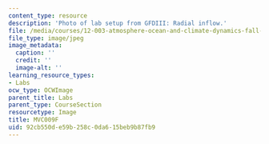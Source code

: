 ```yaml
---
content_type: resource
description: 'Photo of lab setup from GFDIII: Radial inflow.'
file: /media/courses/12-003-atmosphere-ocean-and-climate-dynamics-fall-2008/92cb550de59b258c0da615beb9b87fb9_MVC009F.jpg
file_type: image/jpeg
image_metadata:
  caption: ''
  credit: ''
  image-alt: ''
learning_resource_types:
- Labs
ocw_type: OCWImage
parent_title: Labs
parent_type: CourseSection
resourcetype: Image
title: MVC009F
uid: 92cb550d-e59b-258c-0da6-15beb9b87fb9
---
```

